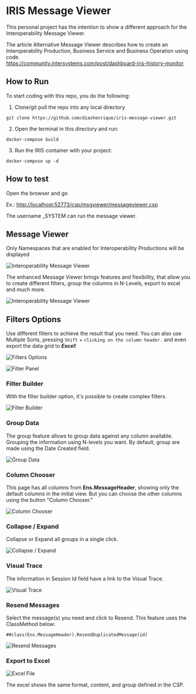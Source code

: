 # IRIS Message Viewer

This personal project has the intention to show a different approach for the Interoperability Message Viewer.

The article Alternative Message Viewer describes how to create an Interoperability Production, Business Service and Business Operation using code.<br>
<https://community.intersystems.com/post/dashboard-iris-history-monitor> <br>

## How to Run

To start coding with this repo, you do the following:

1. Clone/git pull the repo into any local directory

```shell
git clone https://github.com/diashenrique/iris-message-viewer.git
```

2. Open the terminal in this directory and run:

```shell
docker-compose build
```

3. Run the IRIS container with your project:

```shell
docker-compose up -d
```

## How to test

Open the browser and go

Ex.: <http://localhost:52773/csp/msgviewer/messageviewer.csp>

The username _SYSTEM can run the message viewer.

## Message Viewer

Only Namespaces that are enabled for Interoperability Productions will be displayed

![Interoperability Message Viewer](https://raw.githubusercontent.com/diashenrique/iris-message-viewer/master/images/InteroperabilityNamespace.png)

The enhanced Message Viewer brings features and flexibility, that allow you to create different filters, group the columns in N-Levels, export to excel and much more.

![Interoperability Message Viewer](https://raw.githubusercontent.com/diashenrique/iris-message-viewer/master/images/MessageViewer.png)

## Filters Options

Use different filters to achieve the result that you need. You can also use Multiple Sorts, pressing `Shift` + `clicking on the column header.` and even export the data grid to _**Excel**_!

![Filters Options](https://raw.githubusercontent.com/diashenrique/iris-message-viewer/master/images/FilterOption.gif)

![Filter Panel](https://raw.githubusercontent.com/diashenrique/iris-message-viewer/master/images/FilterPanel.gif)

### Filter Builder

With the filter builder option, it's possible to create complex filters.

![Filter Builder](https://raw.githubusercontent.com/diashenrique/iris-message-viewer/master/images/FilterBuilder.gif)

### Group Data

The group feature allows to group data against any column available. Grouping the information using N-levels you want. By default, group are made using the Date Created field.

![Group Data](https://raw.githubusercontent.com/diashenrique/iris-message-viewer/master/images/GroupByFunction.gif)

### Column Chooser

This page has all columns from **Ens.MessageHeader**, showing only the default columns in the initial view. But you can choose the other columns using the button "Column Chooser."

![Column Chooser](https://raw.githubusercontent.com/diashenrique/iris-message-viewer/master/images/ColumnChooser.gif)

### Collapse / Expand

Collapse or Expand all groups in a single click.

![Collapse / Expand](https://raw.githubusercontent.com/diashenrique/iris-message-viewer/master/images/Collapse_Expand.gif)

### Visual Trace

The information in Session Id field have a link to the Visual Trace.

![Visual Trace](https://raw.githubusercontent.com/diashenrique/iris-message-viewer/master/images/MessageVisualTrace.png)

### Resend Messages

Select the message(s) you need and click to Resend. This feature uses the ClassMethod below:

```terminal
##class(Ens.MessageHeader).ResendDuplicatedMessage(id)
```

![Resend Messages](https://raw.githubusercontent.com/diashenrique/iris-message-viewer/master/images/ResendMessage.gif)

### Export to Excel

![Excel File](https://raw.githubusercontent.com/diashenrique/iris-message-viewer/master/images/ExportToExcel.png)

The excel shows the same format, content, and group defined in the CSP.
